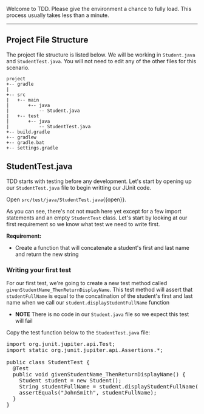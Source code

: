 Welcome to TDD. Please give the environment a chance to fully load. This process usually takes less than a minute.

---
## Project File Structure

The project file structure is listed below. We will be working in `Student.java` and `StudentTest.java`. You will not need to edit any of the other files for this scenario.

```
project
+-- gradle
|
+-- src
|   +-- main
|       +-- java
|           -- Student.java
|   +-- test
|       +-- java
|           -- StudentTest.java
+-- build.gradle
+-- gradlew
+-- gradle.bat
+-- settings.gradle
```

## StudentTest.java
TDD starts with testing before any development. Let's start by opening up our `StudentTest.java` file to begin writting our JUnit code.

Open `src/test/java/StudentTest.java`{{open}}.

As you can see, there's not not much here yet except for a few import statements and an empty `StudentTest` class. Let's start by looking at our first requirement so we know what test we need to write first.

**Requirement:**
- Create a function that will concatenate a student's first and last name and return the new string

### Writing your first test

For our first test, we're going to create a new test method called `givenStudentName_ThenReturnDisplayName`. This test method will assert that `studentFullName` is equal to the concatination of the student's first and last name when we call our `student.displayStudentFullName` function 

- **NOTE** There is no code in our `Student.java` file so we expect this test will fail

Copy the test function below to the `StudentTest.java` file:

<pre class="file" data-filename="src/test/java/StudentTest.java" data-target="replace">
import org.junit.jupiter.api.Test;
import static org.junit.jupiter.api.Assertions.*;

public class StudentTest {
  @Test
  public void givenStudentName_ThenReturnDisplayName() {
    Student student = new Student();
    String studentFullName = student.displayStudentFullName("John", "Smith");
    assertEquals("JohnSmith", studentFullName);
  }
}
</pre>
